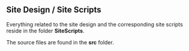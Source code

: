 ## Site Design / Site Scripts

Everything related to the site design and the corresponding site scripts reside in the folder **SiteScripts**. 

The source files are found in the **src** folder.